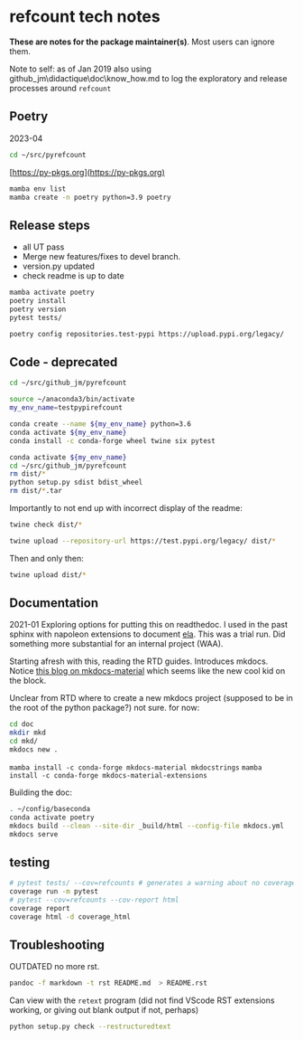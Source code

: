 # refcount tech notes

**These are notes for the package maintainer(s)**. Most users can ignore them.

Note to self: as of Jan 2019 also using github_jm\didactique\doc\know_how.md to log the exploratory and release processes around `refcount`

## Poetry

2023-04

```sh
cd ~/src/pyrefcount
```

[https://py-pkgs.org](https://py-pkgs.org)

```sh
mamba env list
mamba create -n poetry python=3.9 poetry
```

## Release steps

* all UT pass
* Merge new features/fixes to devel branch.
* version.py updated
* check readme is up to date

```sh
mamba activate poetry
poetry install
poetry version
pytest tests/
```

```sh
poetry config repositories.test-pypi https://upload.pypi.org/legacy/
```

## Code - deprecated

```sh
cd ~/src/github_jm/pyrefcount
```

```sh
source ~/anaconda3/bin/activate
my_env_name=testpypirefcount
```

```sh
conda create --name ${my_env_name} python=3.6
conda activate ${my_env_name}
conda install -c conda-forge wheel twine six pytest
```

```sh
conda activate ${my_env_name}
cd ~/src/github_jm/pyrefcount
rm dist/*
python setup.py sdist bdist_wheel
rm dist/*.tar
```

Importantly to not end up with incorrect display of the readme:

```sh
twine check dist/*
```

```sh
twine upload --repository-url https://test.pypi.org/legacy/ dist/*
```

Then and only then:

```sh
twine upload dist/*
```

## Documentation

2021-01 Exploring options for putting this on readthedoc. I used in the past sphinx with napoleon extensions to document [ela](https://pyela.readthedocs.io/en/latest). This was a trial run. Did something more substantial for an internal project (WAA).

Starting afresh with this, reading the RTD guides. Introduces mkdocs. Notice [this blog on mkdocs-material](https://chrieke.medium.com/documenting-a-python-package-with-code-reference-via-mkdocs-material-b4a45197f95b) which seems like the new cool kid on the block.

Unclear from RTD where to create a new mkdocs project (supposed to be in the root of the python package?) not sure. for now:

```sh
cd doc
mkdir mkd
cd mkd/
mkdocs new .
```

`mamba install -c conda-forge mkdocs-material mkdocstrings`
`mamba install -c conda-forge mkdocs-material-extensions`

Building the doc:

```sh
. ~/config/baseconda
conda activate poetry
mkdocs build --clean --site-dir _build/html --config-file mkdocs.yml
mkdocs serve
```

## testing

```sh
# pytest tests/ --cov=refcounts # generates a warning about no coverage data cvollected
coverage run -m pytest
# pytest --cov=refcounts --cov-report html
coverage report
coverage html -d coverage_html
```

## Troubleshooting

OUTDATED no more rst.

```sh
pandoc -f markdown -t rst README.md  > README.rst
```

Can view with the `retext` program (did not find VScode RST extensions working, or giving out blank output if not, perhaps)

```sh
python setup.py check --restructuredtext
```
